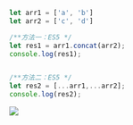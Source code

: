 ```javascript
let arr1 = ['a', 'b']
let arr2 = ['c', 'd']

/**方法一：ES5 */
let res1 = arr1.concat(arr2);
console.log(res1);


/**方法二：ES5 */
let res2 = [...arr1,...arr2];
console.log(res2);
```
![](https://img-blog.csdnimg.cn/20200618150341531.png)
